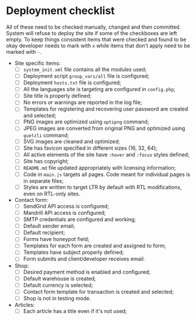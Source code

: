 # Deployment checklist

All of these need to be checked manually, changed and then committed. System will refuse to deploy the site if some of the checkboxes are left empty. To keep things consistent items that were checked and found to be okay developer needs to mark with `x` while items that don't apply need to be marked with `-`.

- Site specific items:
	- [ ] `system_init.xml` file contains all the modules used;
	- [ ] Deployment script `group_vars/all` file is configured;
	- [ ] Deployment `hosts.txt` file is configured;
	- [ ] All the languages site is targeting are configured in `config.php`;
	- [ ] Site title is properly defined;
	- [ ] No errors or warnings are reported in the log file;
	- [ ] Templates for registering and recovering user password are created and selected;
	- [ ] PNG images are optimized using `optipng` command;
	- [ ] JPEG images are converted from original PNG and optimized using `guetzli` command;
	- [ ] SVG images are cleaned and optimized;
	- [ ] Site has favicon specified in different sizes (16, 32, 64);
	- [ ] All active elements of the site have `:hover` and `:focus` styles defined;
	- [ ] Site has copyright;
	- [ ] `README.md` file updated appropriately with licensing information;
	- [ ] Code in `main.js` targets all pages. Code meant for individual pages is in separate files;
	- [ ] Styles are written to target LTR by default with RTL modifications, even on RTL-only sites.
- Contact form:
	- [ ] SendGrid API access is configured;
	- [ ] Mandrill API access is configured;
	- [ ] SMTP credentials are configured and working;
	- [ ] Default sender email;
	- [ ] Default recipient;
	- [ ] Forms have honeypot field;
	- [ ] Templates for each form are created and assigned to form;
	- [ ] Templates have subject properly defined;
	- [ ] Form submits and client/developer receives email.
- Shop:
	- [ ] Desired payment method is enabled and configured;
	- [ ] Default warehouse is created;
	- [ ] Default currency is selected;
	- [ ] Contact form template for transaction is created and selected;
	- [ ] Shop is not in testing mode.
- Articles:
	- [ ] Each article has a title even if it's not used;
